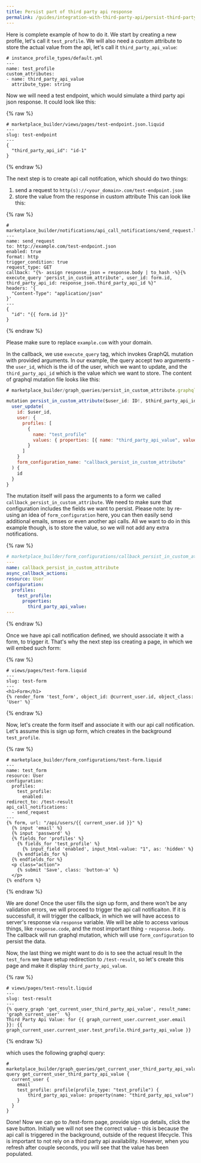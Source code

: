 ```yaml
---
title: Persist part of third party api response
permalink: /guides/integration-with-third-party-api/persist-third-party-api-response/
---
```


Here is complete example of how to do it. We start by creating a new profile, let's call it `test_profile`. We will also need a custom attribute to store the actual value from the api, let's call it `third_party_api_value`:

```liquid
# instance_profile_types/default.yml
---
name: test_profile
custom_attributes:
- name: third_party_api_value
  attribute_type: string
```

Now we will need a test endpoint, which would simulate a third party api json response. It could look like this:

{% raw %}

```liquid
# marketplace_builder/views/pages/test-endpoint.json.liquid
---
slug: test-endpoint
---
{
  "third_party_api_id": "id-1"
}
```

{% endraw %}

The next step is to create api call notifcation, which should do two things:

1.  send a request to `http(s)://<your_domain>.com/test-endpoint.json`
2.  store the value from the response in custom attribute
    This can look like this:

{% raw %}

```liquid
# marketplace_builder/notifications/api_call_notifications/send_request.liquid
---
name: send_request
to: http://example.com/test-endpoint.json
enabled: true
format: http
trigger_condition: true
request_type: GET
callback: "{%- assign response_json = response.body | to_hash -%}{% execute_query 'persist_in_custom_attribute', user_id: form.id, third_party_api_id: response_json.third_party_api_id %}"
headers: '{
  "Content-Type": "application/json"
}'
---
{
  "id": "{{ form.id }}"
}
```

{% endraw %}

Please make sure to replace `example.com` with your domain.

In the callback, we use `execute_query` tag, which invokes GraphQL mutation with provided arguments. In our example, the query accept two arguments - the `user_id`, which is the id of the user, which we want to update, and the `third_party_api_id` which is the value which we want to store. The content of graphql mutation file looks like this:

```js
# marketplace_builder/graph_queries/persist_in_custom_attribute.graphql

mutation persist_in_custom_attribute($user_id: ID!, $third_party_api_id: String!) {
  user_update(
    id: $user_id,
    user: {
      profiles: [
        {
          name: "test_profile"
          values: { properties: [{ name: "third_party_api_value", value: $third_party_api_id }] }
        }
      ]
    }
    form_configuration_name: "callback_persist_in_custom_attribute"
  ) {
    id
  }
}
```

The mutation itself will pass the arguments to a form we called `callback_persist_in_custom_attribute`. We need to make sure that configuration includes the fields we want to persist. Please note: by re-using an idea of `form_configuration` here, you can then easily send additional emails, smses or even another api calls. All we want to do in this example though, is to store the value, so we will not add any extra notifications.

{% raw %}

```yml
# marketplace_builder/form_configurations/callback_persist_in_custom_attribute.liquid
---
name: callback_persist_in_custom_attribute
async_callback_actions:
resource: User
configuration:
  profiles:
    test_profile:
      properties:
        third_party_api_value:
---
```

{% endraw %}

Once we have api call notification defined, we should associate it with a form, to trigger it. That's why the next step iss creating a page, in which we will embed such form:

{% raw %}

```liquid
# views/pages/test-form.liquid
---
slug: test-form
---
<h1>Form</h1>
{% render_form 'test_form', object_id: @current_user.id, object_class: 'User' %}
```

{% endraw %}

Now, let's create the form itself and associate it with our api call notification. Let's assume this is sign up form, which creates in the background `test_profile`.

{% raw %}

```liquid
# marketplace_builder/form_configurations/test-form.liquid
---
name: test_form
resource: User
configuration:
  profiles:
    test_profile:
      enabled:
redirect_to: /test-result
api_call_notifications:
  - send_request
---
{% form, url: "/api/users/{{ current_user.id }}" %}
  {% input 'email' %}
  {% input 'password' %}
  {% fields_for 'profiles' %}
    {% fields_for 'test_profile' %}
      {% input_field 'enabled', input_html-value: "1", as: 'hidden' %}
    {% endfields_for %}
  {% endfields_for %}
  <p class="action">
    {% submit 'Save', class: 'button-a' %}
  </p>
{% endform %}
```

{% endraw %}

We are done! Once the user fills the sign up form, and there won't be any validation errors, we will proceed to trigger the api call notificaiton. If it is successfull, it will trigger the callback, in which we will have access to server's response via `response` variable. We will be able to access various things, like `response.code`, and the most important thing - `response.body`. The callback will run graphql mutation, which will use `form_configuration` to persist the data.

Now, the last thing we might want to do is to see the actual result In the `test_form` we have setup redirection to `/test-result`, so let's create this page and make it display `third_party_api_value`.

{% raw %}

```liquid
# views/pages/test-result.liquid
---
slug: test-result
---
{% query_graph 'get_current_user_third_party_api_value', result_name: 'graph_current_user'  %}
Third Party Api Value: for {{ graph_current_user.current_user.email }}: {{ graph_current_user.current_user.test_profile.third_party_api_value }}
```

{% endraw %}

which uses the following graphql query:

```
# marketplace_builder/graph_queries/get_current_user_third_party_api_value.graphql
query get_current_user_third_party_api_value {
  current_user {
    email
    test_profile: profile(profile_type: "test_profile") {
        third_party_api_value: property(name: "third_party_api_value")
    }
  }
}
```

Done! Now we can go to /test-form page, provide sign up details, click the save button. Initially we will not see the correct value - this is because the api call is triggered in the background, outside of the request lifecycle. This is important to not rely on a third party api availability. However, when you refresh after couple seconds, you will see that the value has been populated.
